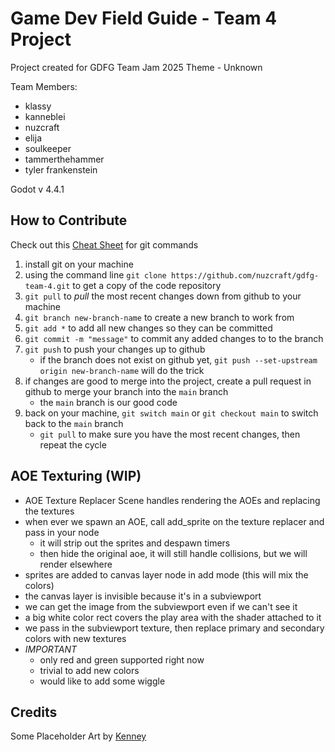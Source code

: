 # Game Dev Field Guide - Team 4 Project

Project created for GDFG Team Jam 2025
Theme - Unknown

Team Members:

- klassy
- kanneblei
- nuzcraft
- elija
- soulkeeper
- tammerthehammer
- tyler frankenstein

Godot v 4.4.1

## How to Contribute

Check out this [Cheat Sheet](https://education.github.com/git-cheat-sheet-education.pdf) for git commands

1. install git on your machine
2. using the command line `git clone https://github.com/nuzcraft/gdfg-team-4.git` to get a copy of the code repository
3. `git pull` to _pull_ the most recent changes down from github to your machine
4. `git branch new-branch-name` to create a new branch to work from
5. `git add *` to add all new changes so they can be committed
6. `git commit -m "message"` to commit any added changes to to the branch
7. `git push` to push your changes up to github
   - if the branch does not exist on github yet, `git push --set-upstream origin new-branch-name` will do the trick
8. if changes are good to merge into the project, create a pull request in github to merge your branch into the `main` branch
   - the `main` branch is our good code
9. back on your machine, `git switch main` or `git checkout main` to switch back to the `main` branch
   - `git pull` to make sure you have the most recent changes, then repeat the cycle

## AOE Texturing (WIP)

- AOE Texture Replacer Scene handles rendering the AOEs and replacing the textures
- when ever we spawn an AOE, call add_sprite on the texture replacer and pass in your node
  - it will strip out the sprites and despawn timers
  - then hide the original aoe, it will still handle collisions, but we will render elsewhere
- sprites are added to canvas layer node in add mode (this will mix the colors)
- the canvas layer is invisible because it's in a subviewport
- we can get the image from the subviewport even if we can't see it
- a big white color rect covers the play area with the shader attached to it
- we pass in the subviewport texture, then replace primary and secondary colors with new textures
- _IMPORTANT_
  - only red and green supported right now
  - trivial to add new colors
  - would like to add some wiggle

## Credits

Some Placeholder Art by [Kenney](https://kenney.nl)
